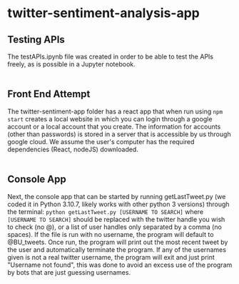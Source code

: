 # twitter-sentiment-analysis-app
## Testing APIs
The testAPIs.ipynb file was created in order to be able to test the APIs 
freely, as is possible in a Jupyter notebook.<br><br>

## Front End Attempt
The twitter-sentiment-app folder has a react app that when run using ```npm start``` creates a local website in which you can login through a google account or a local account that you create. The information for accounts (other than passwords) is stored in a server that is accessible by us through google cloud. We assume the user's computer has the required dependencies (React, nodeJS) downloaded. <br><br>

## Console App
Next, the console app that can be started by running getLastTweet.py (we coded it in Python 3.10.7, likely works with other python 3 versions) through the terminal: ```python getLastTweet.py [USERNAME TO SEARCH]``` where ```[USERNAME TO SEARCH]``` should be replaced with the twitter handle you wish to check (no @), or a list of user handles only separated by a comma (no spaces). If the file is run with no username, the program will default to @BU_tweets. Once run, the program will print out the most recent tweet by the user and automatically terminate the program. If any of the usernames given is not a real twitter username, the program will exit and just print "Username not found", this was done to avoid an excess use of the program by bots that are just guessing usernames.
